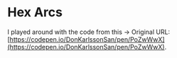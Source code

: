 # Hex Arcs

I played around with the code from this -> Original URL: [https://codepen.io/DonKarlssonSan/pen/PoZwWwX](https://codepen.io/DonKarlssonSan/pen/PoZwWwX).
